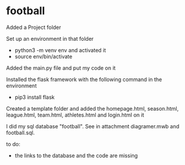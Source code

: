 # football

Added a Project folder

Set up an environment in that folder 
  - python3 -m venv env
and activated it 
  - source env/bin/activate

Added the main.py file and put my code on it

Installed the flask framework with the following command in the environment

  - pip3 install flask 

Created a template folder and added the homepage.html, season.html, league.html, team.html, athletes.html and login.html on it

I did my sql database "football". See in attachment diagramer.mwb and football.sql.

to do:
- the links to the database and the code are missing
